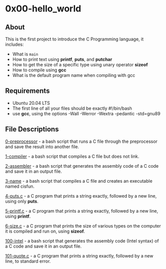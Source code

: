 # 0x00-hello_world
## About
This is the first project to introduce the C Programming language, it includes:
- What is `main`
- How to print text using **printf**, **puts**, and **putchar**
- How to get the size of a specific type using unary operator **sizeof**
- How to compile using **gcc**
- What is the default program name when compiling with gcc

## Requirements
- Ubuntu 20.04 LTS
- The first line of all your files should be exactly #!/bin/bash
- use **gcc**, using the options -Wall -Werror -Wextra -pedantic -std=gnu89

## File Descriptions
[0-preprocessor](https://github.com/szbrooks2017/holbertonschool-low_level_programming/blob/main/0x00-hello_world/0-preprocessor) -  a bash script that runs a C file through the preprocessor and save the result into another file.

[1-compiler](https://github.com/szbrooks2017/holbertonschool-low_level_programming/blob/main/0x00-hello_world/0-preprocessor) - a bash script that compiles a C file but does not link.

[2-assembler](https://github.com/szbrooks2017/holbertonschool-low_level_programming/blob/main/0x00-hello_world/0-preprocessor) -  a bash script that generates the assembly code of a C code and save it in an output file.

[3-name](https://github.com/szbrooks2017/holbertonschool-low_level_programming/blob/main/0x00-hello_world/0-preprocessor) - a bash script that compiles a C file and creates an executable named cisfun.

[4-puts.c](https://github.com/szbrooks2017/holbertonschool-low_level_programming/blob/main/0x00-hello_world/0-preprocessor) - a C program that prints a string exactly, followed by a new line, using only **puts**.

[5-printf.c](https://github.com/szbrooks2017/holbertonschool-low_level_programming/blob/main/0x00-hello_world/0-preprocessor) - a C program that prints a string exactly, followed by a new line, using **printf**.

[6-size.c](https://github.com/szbrooks2017/holbertonschool-low_level_programming/blob/main/0x00-hello_world/0-preprocessor) - a C program that prints the size of various types on the computer it is compiled and run on, using  **sizeof**.

[100-intel](https://github.com/szbrooks2017/holbertonschool-low_level_programming/blob/main/0x00-hello_world/0-preprocessor) -  a bash script that generates the assembly code (Intel syntax) of a C code and save it in an output file.

[101-quote.c](https://github.com/szbrooks2017/holbertonschool-low_level_programming/blob/main/0x00-hello_world/0-preprocessor) -  a C program that prints a string exactly, followed by a new line, to standard error.
